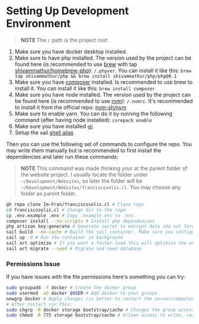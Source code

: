 # Setting Up Development Environment
> **NOTE**
> The `/` path is the project root.

1. Make sure you have docker desktop installed.
2. Make sure to have php installed. The version used by the project can be found here (is recommended to use [brew](https://brew.sh/) with tap [shivammathur/homebrew-php](https://github.com/shivammathur/homebrew-php)): `/.phpver`. You can install it like this: `brew tap shivammathur/php && brew install shivammathur/php/php@8.1`
3. Make sure you have [composer](https://getcomposer.org/download/) installed. Is recommended to use brew to install it. You can install it like this: `brew install composer`
4. Make sure you have node installed. The version used by the project can be found here (is recommended to use [nvm](https://github.com/nvm-sh/nvm)): `/.nvmrc`. It's recommended to install it from the official repo: [nvm-sh/nvm](https://github.com/nvm-sh/nvm#installing-and-updating)
5. Make sure to enable yarn. You can do it by running the following command (after having node installed): `corepack enable`
6. Make sure you have installed [`gh`](https://cli.github.com/)
7. Setup the sail [shell alias](https://laravel.com/docs/sail#configuring-a-shell-alias)

Then you can use the following set of commands to configure the repo. You may write them manually but is recommended to first install the dependencies and later run these commands:
> **NOTE**
> This command was made thinking your at the parent folder of the website project. I usually locate the folder under `~/Development/Websites`, so later the folder will be `~/Development/Websites/franciscosolis.cl`. You may choose any folder as parent folder.
```sh
gh repo clone Im-Fran/franciscosolis.cl # Clone repo
cd franciscosolis.cl # Change dir to the repo
cp .env.example .env # Copy .example.env to .env.
composer install --no-scripts # Install php dependencies
php artisan key:generate # Generate secret to encrypt data (do not forget about it!)
sail build --no-cache # Build the sail container. Make sure you configured the shell alias! (Step 7)
sail up -d # Run the container in background
sail art optimize # If you want a faster load this will optimize the environment by caching lots of settings. If you have a permissions issue check below.
sail art migrate --seed # Migrate and seed database
```

### Permissions Issue
If you have issues with the file permissions here's something you can try:
```sh
sudo groupadd -f docker # Create the docker group
sudo usermod -aG docker $USER # Add docker to your groups
newgrp docker # Apply changes (is better to restart the server/computer)
# After restart run this:
sudo chgrp -R docker storage bootstrap/cache # Changes the group access to docker for the storage and bootstrap/cache
sudo chmod -R 775 storage bootstrap/cache # Allows access to write, read and execute to user and group, but only read and execute to others.
```
